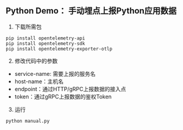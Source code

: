 ## Python Demo： 手动埋点上报Python应用数据

1. 下载所需包

```
pip install opentelemetry-api
pip install opentelemetry-sdk
pip install opentelemetry-exporter-otlp
```

2. 修改代码中的参数

- service-name: 需要上报的服务名
- host-name：主机名
- endpoint：通过HTTP/gRPC上报数据的接入点
- token：通过gRPC上报数据的鉴权Token

3. 运行

```
python manual.py
```